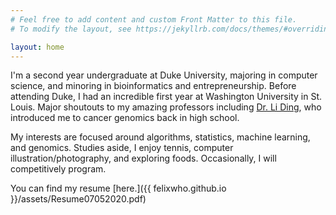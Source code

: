 ```yaml
---
# Feel free to add content and custom Front Matter to this file.
# To modify the layout, see https://jekyllrb.com/docs/themes/#overriding-theme-defaults

layout: home
---
```


I'm a second year undergraduate at Duke University, majoring in computer science, and minoring in bioinformatics and entrepreneurship. Before attending Duke, I had an incredible first year at Washington University in St. Louis. Major shoutouts to my amazing professors including [Dr. Li Ding](https://dinglab.wustl.edu/), who introduced me to cancer genomics back in high school.

My interests are focused around algorithms, statistics, machine learning, and genomics. Studies aside, I enjoy tennis, computer illustration/photography, and exploring foods. Occasionally, I will competitively program.

You can find my resume [here.]({{ felixwho.github.io }}/assets/Resume07052020.pdf)
